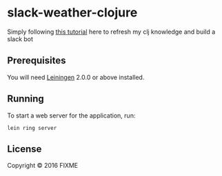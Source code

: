 # slack-weather-clojure

Simply following [this tutorial](http://udayv.com/clojure/2014/08/21/writing-hooks-for-slack-in-clojure/) here to refresh my clj knowledge and build a slack bot

## Prerequisites

You will need [Leiningen][] 2.0.0 or above installed.

[leiningen]: https://github.com/technomancy/leiningen

## Running

To start a web server for the application, run:

    lein ring server

## License

Copyright © 2016 FIXME
